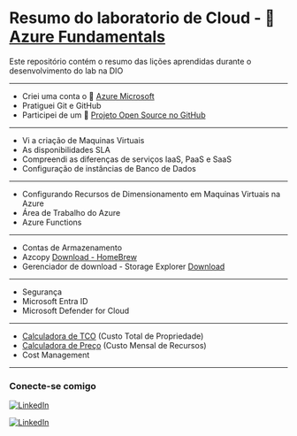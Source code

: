 # Resumo do laboratorio de Cloud - 🔗 [Azure Fundamentals](https://www.dio.me/bootcamp/microsoft-azure-essentials)
Este repositório contém o resumo das lições aprendidas durante o desenvolvimento do lab na DIO

---
- Criei uma conta o 🔗 [Azure Microsoft](https://azure.microsoft.com/pt-br/pricing/purchase-options/azure-account/)
- Pratiguei Git e GitHub
- Participei de um 🔗 [Projeto Open Source no GitHub](https://github.com/assisberlanda/dio-lab-open-source)
---
- Vi a criação de Maquinas Virtuais
- As disponibilidades SLA
- Compreendi as diferenças de serviços IaaS, PaaS e SaaS
- Configuração de instâncias de Banco de Dados
---
- Configurando Recursos de Dimensionamento em Maquinas Virtuais na Azure
- Área de Trabalho do Azure
- Azure Functions
---
- Contas de Armazenamento
- Azcopy [Download - HomeBrew](https://formulae.brew.sh/formula/azcopy)
- Gerenciador de download - Storage Explorer [Download](https://azure.microsoft.com/pt-br/products/storage/storage-explorer)
---
- Segurança
- Microsoft Entra ID
- Microsoft Defender for Cloud
---
- [Calculadora de TCO](https://azure.microsoft.com/pt-br/pricing/tco/calculator/) (Custo Total de Propriedade)
- [Calculadora de Preço](https://azure.microsoft.com/pt-br/pricing/calculator/) (Custo Mensal de Recursos)
- Cost Management
---

### Conecte-se comigo
[![LinkedIn](https://img.shields.io/badge/LinkedIn-0077B5?style=for-the-badge&logo=linkedin&logoColor=white)](https://www.linkedin.com/in/assismedeiros/)

[![LinkedIn](https://img.shields.io/badge/Meu_Artigo-000?style=for-the-badge&logo=react&logoColor=red)](https://medium.com/@berlanda.medeiros/ti-para-iniciantes-voc%C3%AA-sabe-por-onde-come%C3%A7ar-5ff8586d8112)
